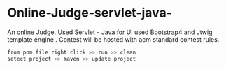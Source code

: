 # Online-Judge-servlet-java-
An online Judge. Used Servlet - Java for UI used Bootstrap4 and Jtwig template engine . Contest will be hosted with acm standard contest rules.
```bash
from pom file right click >> run >> clean
setect project >> maven >> update project
```
